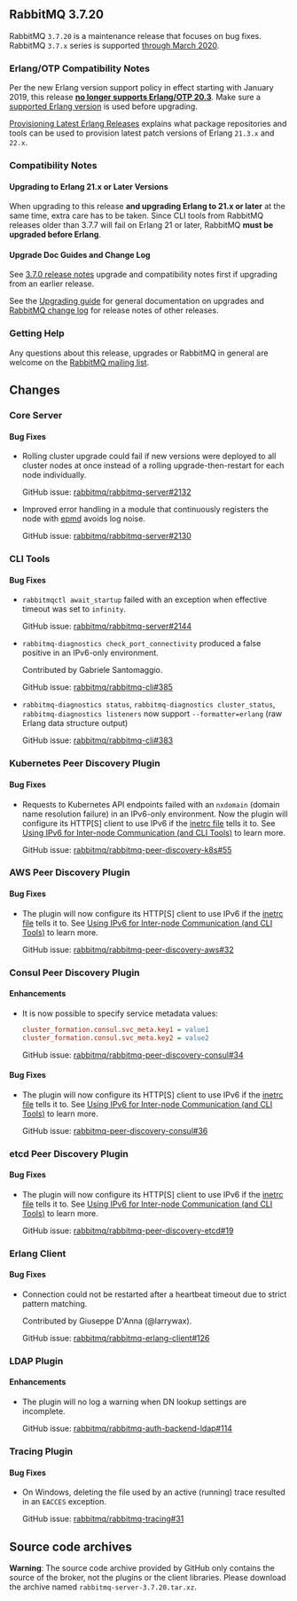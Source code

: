 ## RabbitMQ 3.7.20

RabbitMQ `3.7.20` is a maintenance release that focuses on bug fixes.
RabbitMQ `3.7.x` series is supported [through March 2020](https://www.rabbitmq.com/versions.html).

### Erlang/OTP Compatibility Notes

Per the new Erlang version support policy in effect starting with January 2019,
this release [**no longer supports Erlang/OTP 20.3**](https://groups.google.com/d/msg/rabbitmq-users/G4UJ9zbIYHs/qCeyjkjyCQAJ).
Make sure a [supported Erlang version](https://www.rabbitmq.com/which-erlang.html) is used before upgrading.

[Provisioning Latest Erlang Releases](https://www.rabbitmq.com/which-erlang.html#erlang-repositories) explains
what package repositories and tools can be used to provision latest patch versions of Erlang `21.3.x` and `22.x`.

### Compatibility Notes

#### Upgrading to Erlang 21.x or Later Versions

When upgrading to this release **and upgrading Erlang to 21.x or later** at the same time, extra care has to be taken.
Since CLI tools from RabbitMQ releases older than 3.7.7 will fail on Erlang 21 or later,
RabbitMQ **must be upgraded before Erlang**.

#### Upgrade Doc Guides and Change Log

See [3.7.0 release notes](https://github.com/rabbitmq/rabbitmq-server/releases/tag/v3.7.0) upgrade
and compatibility notes first if upgrading from an earlier release.

See the [Upgrading guide](https://www.rabbitmq.com/upgrade.html) for general documentation on upgrades
and [RabbitMQ change log](https://www.rabbitmq.com/changelog.html) for release notes of other releases.

### Getting Help

Any questions about this release, upgrades or RabbitMQ in general are welcome on the
[RabbitMQ mailing list](https://groups.google.com/forum/#!forum/rabbitmq-users).


## Changes

### Core Server

#### Bug Fixes

 * Rolling cluster upgrade could fail if new versions were deployed to all cluster nodes at once instead
   of a rolling upgrade-then-restart for each node individually.

   GitHub issue: [rabbitmq/rabbitmq-server#2132](https://github.com/rabbitmq/rabbitmq-server/issues/2132)

 * Improved error handling in a module that continuously registers the node with [epmd](https://www.rabbitmq.com/clustering.html) avoids
   log noise.

   GitHub issue: [rabbitmq/rabbitmq-server#2130](https://github.com/rabbitmq/rabbitmq-server/issues/2130)


### CLI Tools

#### Bug Fixes

 * `rabbitmqctl await_startup` failed with an exception when effective timeout was set to `infinity`.

   GitHub issue: [rabbitmq/rabbitmq-server#2144](https://github.com/rabbitmq/rabbitmq-server/pull/2144)

 * `rabbitmq-diagnostics check_port_connectivity` produced a false positive in an IPv6-only environment.

   Contributed by Gabriele Santomaggio.

   GitHub issue: [rabbitmq/rabbitmq-cli#385](https://github.com/rabbitmq/rabbitmq-cli/pull/385)

 * `rabbitmq-diagnostics status`, `rabbitmq-diagnostics cluster_status`, `rabbitmq-diagnostics listeners` now support
   `--formatter=erlang` (raw Erlang data structure output)

   GitHub issue: [rabbitmq/rabbitmq-cli#383](https://github.com/rabbitmq/rabbitmq-cli/issues/383)


### Kubernetes Peer Discovery Plugin

#### Bug Fixes

 * Requests to Kubernetes API endpoints failed with an `nxdomain` (domain name resolution failure)
   in an IPv6-only environment. Now the plugin will configure its HTTP[S] client to use IPv6 if
   the [inetrc file](http://erlang.org/doc/apps/erts/inet_cfg.html) tells it to.
   See [Using IPv6 for Inter-node Communication (and CLI Tools)](https://www.rabbitmq.com/networking.html#distribution-ipv6) to learn more.

   GitHub issue: [rabbitmq/rabbitmq-peer-discovery-k8s#55](https://github.com/rabbitmq/rabbitmq-peer-discovery-k8s/issues/55)

### AWS Peer Discovery Plugin

#### Bug Fixes

 * The plugin will now configure its HTTP[S] client to use IPv6 if
   the [inetrc file](http://erlang.org/doc/apps/erts/inet_cfg.html) tells it to.
   See [Using IPv6 for Inter-node Communication (and CLI Tools)](https://www.rabbitmq.com/networking.html#distribution-ipv6) to learn more.

   GitHub issue: [rabbitmq/rabbitmq-peer-discovery-aws#32](https://github.com/rabbitmq/rabbitmq-peer-discovery-aws/pull/32)


### Consul Peer Discovery Plugin

#### Enhancements

 * It is now possible to specify service metadata values:

   ``` ini
   cluster_formation.consul.svc_meta.key1 = value1
   cluster_formation.consul.svc_meta.key2 = value2
   ```

   GitHub issue: [rabbitmq/rabbitmq-peer-discovery-consul#34](https://github.com/rabbitmq/rabbitmq-peer-discovery-consul/issues/34)

#### Bug Fixes

 * The plugin will now configure its HTTP[S] client to use IPv6 if
   the [inetrc file](http://erlang.org/doc/apps/erts/inet_cfg.html) tells it to.
   See [Using IPv6 for Inter-node Communication (and CLI Tools)](https://www.rabbitmq.com/networking.html#distribution-ipv6) to learn more.

   GitHub issue: [rabbitmq-peer-discovery-consul#36](https://github.com/rabbitmq/rabbitmq-peer-discovery-consul/pull/36)



### etcd Peer Discovery Plugin

#### Bug Fixes

 * The plugin will now configure its HTTP[S] client to use IPv6 if
   the [inetrc file](http://erlang.org/doc/apps/erts/inet_cfg.html) tells it to.
   See [Using IPv6 for Inter-node Communication (and CLI Tools)](https://www.rabbitmq.com/networking.html#distribution-ipv6) to learn more.

   GitHub issue: [rabbitmq/rabbitmq-peer-discovery-etcd#19](https://github.com/rabbitmq/rabbitmq-peer-discovery-etcd/pull/19)



### Erlang Client

#### Bug Fixes

 * Connection could not be restarted after a heartbeat timeout due to strict pattern matching.

   Contributed by Giuseppe D'Anna (@larrywax).

   GitHub issue: [rabbitmq/rabbitmq-erlang-client#126](https://github.com/rabbitmq/rabbitmq-erlang-client/pull/126)


### LDAP Plugin

#### Enhancements

 * The plugin will no log a warning when DN lookup settings are incomplete.

   GitHub issue: [rabbitmq/rabbitmq-auth-backend-ldap#114](https://github.com/rabbitmq/rabbitmq-auth-backend-ldap/pull/114)


### Tracing Plugin

#### Bug Fixes

 * On Windows, deleting the file used by an active (running) trace resulted in an `EACCES` exception.

   GitHub issue: [rabbitmq/rabbitmq-tracing#31](https://github.com/rabbitmq/rabbitmq-tracing/issues/31)


## Source code archives

**Warning**: The source code archive provided by GitHub only contains the source of the broker,
not the plugins or the client libraries. Please download the archive named `rabbitmq-server-3.7.20.tar.xz`.
